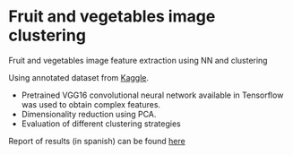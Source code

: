 # Fruit and vegetables image clustering
Fruit and vegetables image feature extraction using NN and clustering

Using annotated dataset from [Kaggle](https://www.kaggle.com/datasets/muhriddinmuxiddinov/fruits-and-vegetables-dataset).
- Pretrained VGG16 convolutional neural network available in Tensorflow was used to obtain complex features.
- Dimensionality reduction using PCA.
- Evaluation of different clustering strategies

Report of results (in spanish) can be found [here](/report/Reporte_frutas_verduras.pdf)
